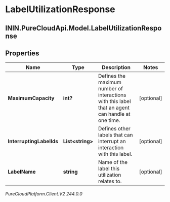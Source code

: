 # LabelUtilizationResponse

## ININ.PureCloudApi.Model.LabelUtilizationResponse

## Properties

|Name | Type | Description | Notes|
|------------ | ------------- | ------------- | -------------|
| **MaximumCapacity** | **int?** | Defines the maximum number of interactions with this label that an agent can handle at one time. | [optional] |
| **InterruptingLabelIds** | **List&lt;string&gt;** | Defines other labels that can interrupt an interaction with this label. | [optional] |
| **LabelName** | **string** | Name of the label this utilization relates to. | [optional] |



_PureCloudPlatform.Client.V2 244.0.0_
